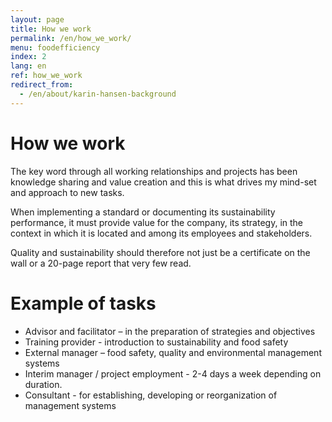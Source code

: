 ```yaml
---
layout: page
title: How we work
permalink: /en/how_we_work/
menu: foodefficiency
index: 2
lang: en
ref: how_we_work
redirect_from:
  - /en/about/karin-hansen-background
---
```


# How we work

The key word through all working relationships and projects has been knowledge sharing and value creation and this is what drives my mind-set and approach to new tasks. 

When implementing a standard or documenting its sustainability performance, it must provide value for the company, its strategy, in the context in which it is located and among its employees and stakeholders. 

Quality and sustainability should therefore not just be a certificate on the wall or a 20-page report that very few read. 

# Example of tasks
* Advisor and facilitator – in the preparation of strategies and objectives 
* Training provider - introduction to sustainability and food safety
* External manager – food safety, quality and environmental management systems
* Interim manager / project employment - 2-4 days a week depending on duration. 
* Consultant - for establishing, developing or reorganization of management systems 
